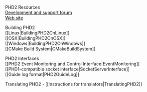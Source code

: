 PHD2 Resources  
  [Development and support forum](https://groups.google.com/forum/#!forum/open-phd-guiding)  
  [Web site](http://openphdguiding.org)  

Building PHD2  
   [[Linux|BuildingPHD2OnLinux]]  
   [[OSX|BuildingPHD2OnOSX]]  
   [[Windows|BuildingPHD2OnWindows]]  
   [[CMake Build System|CMakeBuildSystem]]

PHD2 Interfaces  
   [[PHD2 Event Monitoring and Control Interface|EventMonitoring]]  
   [[PHD1-compatible socket interface|SocketServerInterface]]  
   [[Guide log format|PHD2GuideLog]]  

Translating PHD2 - [[instructions for translators|TranslatingPHD2]]
